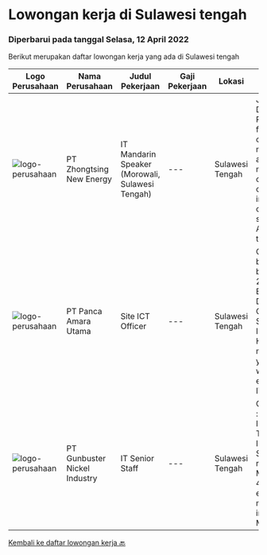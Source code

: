 
  # Lowongan kerja di Sulawesi tengah

  ### Diperbarui pada tanggal Selasa, 12 April 2022

  Berikut merupakan daftar lowongan kerja yang ada di Sulawesi tengah

  |Logo Perusahaan | Nama Perusahaan | Judul Pekerjaan | Gaji Pekerjaan | Lokasi | Deskripsi | Tanggal diunggah | Pranala |
  | -------------- | --------------- | --------------- | --------- | --------- | -------------- | ------- | ----------- |
  |![logo-perusahaan](https://i.ibb.co/sqvTCh9/112815900-stock-vector-no-image-available-icon-flat-vector.webp)|PT Zhongtsing New Energy|IT Mandarin Speaker (Morowali, Sulawesi Tengah)|---|Sulawesi Tengah|Job Description : Responsible for the construction, maintenance and management of the company's internal weak current system According to the overall...|Jumat, 08 April 2022|https://www.jobstreet.co.id/id/job/it-mandarin-speaker-morowali-sulawesi-tengah-3837661?token=0~94836b95-9261-41d5-a6d6-0c90cf85cce5&sectionRank=1&jobId=jobstreet-id-job-3837661|
|![logo-perusahaan](https://image-service-cdn.seek.com.au/8420d35e07e1b2bd27d3e507c4beb183176789bb/ee4dce1061f3f616224767ad58cb2fc751b8d2dc)|PT Panca Amara Utama|Site ICT Officer|---|Sulawesi Tengah|Contract based Age between 25 – 29 years old Bachelor’s Degree from Computer Science or Informatics Have minimum 3 years of working experience in IT...|Sabtu, 26 Maret 2022|https://www.jobstreet.co.id/id/job/site-ict-officer-3834233?token=0~94836b95-9261-41d5-a6d6-0c90cf85cce5&sectionRank=2&jobId=jobstreet-id-job-3834233|
|![logo-perusahaan](https://image-service-cdn.seek.com.au/628b57f9fff81c135344db0658ff4e2c26a9cea8/ee4dce1061f3f616224767ad58cb2fc751b8d2dc)|PT Gunbuster Nickel Industry|IT Senior Staff|---|Sulawesi Tengah|Qualifications : Minimun D3 Information Technology/ Information Systems / related field ; Minimum 3-4 years experience in mining industry ; Minimum...|Selasa, 15 Maret 2022|https://www.jobstreet.co.id/id/job/it-senior-staff-3821898?token=0~94836b95-9261-41d5-a6d6-0c90cf85cce5&sectionRank=3&jobId=jobstreet-id-job-3821898|


  [Kembali ke daftar lowongan kerja 🔙](../README.md#daftar-lowongan-kerja)
  